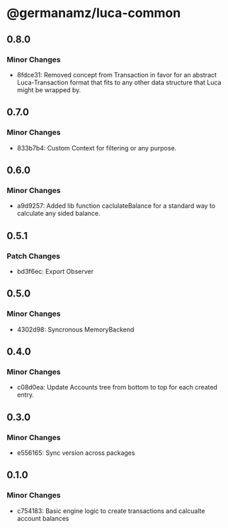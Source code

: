 # @germanamz/luca-common

## 0.8.0

### Minor Changes

- 8fdce31: Removed concept from Transaction in favor for an abstract Luca-Transaction format that fits to any other data structure that Luca might be wrapped by.

## 0.7.0

### Minor Changes

- 833b7b4: Custom Context for filtering or any purpose.

## 0.6.0

### Minor Changes

- a9d9257: Added lib function caclulateBalance for a standard way to calculate any sided balance.

## 0.5.1

### Patch Changes

- bd3f6ec: Export Observer

## 0.5.0

### Minor Changes

- 4302d98: Syncronous MemoryBackend

## 0.4.0

### Minor Changes

- c08d0ea: Update Accounts tree from bottom to top for each created entry.

## 0.3.0

### Minor Changes

- e556165: Sync version across packages

## 0.1.0

### Minor Changes

- c754183: Basic engine logic to create transactions and calcualte account balances
